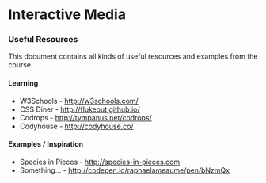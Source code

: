 # Interactive Media
### Useful Resources

This document contains all kinds of useful resources and examples from the course. 

#### Learning

* W3Schools - http://w3schools.com/
* CSS Diner - http://flukeout.github.io/
* Codrops - http://tympanus.net/codrops/
* Codyhouse - http://codyhouse.co/

#### Examples / Inspiration

* Species in Pieces - http://species-in-pieces.com
* Something... - http://codepen.io/raphaelameaume/pen/bNzmQx